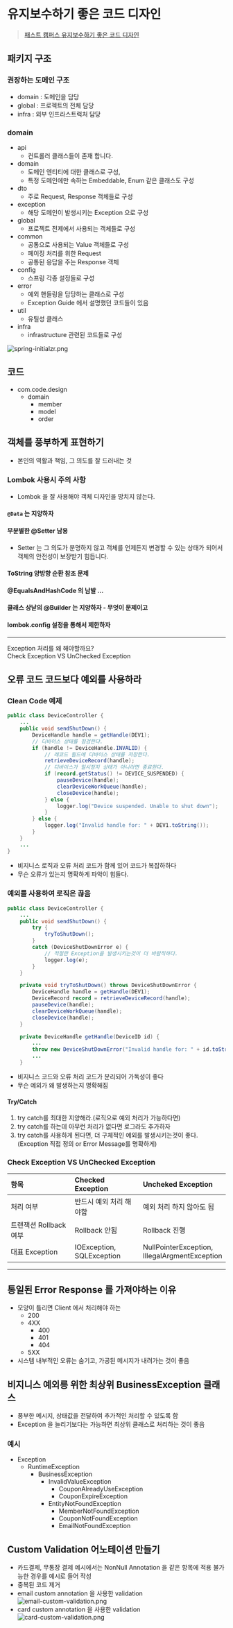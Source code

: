 # 유지보수하기 좋은 코드 디자인


> [패스트 캠퍼스 유지보수하기 좋은 코드 디자인](https://github.com/cheese10yun/code-design)


## 패키지 구조

### 권장하는 도메인 구조
- domain : 도메인을 담당
- global : 프로젝트의 전체 담당
- infra : 외부 인프라스트럭처 담당

### domain
- api
    - 컨트롤러 클래스들이 존재 합니다.
- domain
    - 도메인 엔티티에 대한 클래스로 구성,
    - 특정 도메인에만 속하는 Embeddable, Enum 같은 클래스도 구성
- dto
    - 주로 Request, Response 객체들로 구성
- exception
    - 해당 도메인이 발생시키는 Exception 으로 구성
- global
    - 프로젝트 전제에서 사용되는 객체들로 구성
- common
    - 공통으로 사용되는 Value 객체들로 구성
    - 페이징 처리를 위한 Request
    - 공통된 응답을 주는 Response 객체
- config
    - 스프링 각종 설정들로 구성
- error
    - 예외 핸들링을 담당하는 클래스로 구성
    - Exception Guide 에서 설명했던 코드들이 있음
- util
    - 유틸성 클래스
- infra
    - infrastructure 관련된 코드들로 구성

![spring-initialzr.png](./img/spring-initialzr.png)

## 코드
- com.code.design
    - domain
        - member
        - model
        - order

## 객체를 풍부하게 표현하기
- 본인의 역활과 책임, 그 의도를 잘 드러내는 것
### Lombok 사용시 주의 사항
- Lombok 을 잘 사용해야 객체 디자인을 망치지 않는다.
#### `@Data` 는 지양하자
#### 무분별한 @Setter 남용  
- Setter 는 그 의도가 분명하지 않고 객체를 언제든지 변경할 수 있는 상태가 되어서 객체의 안전성이 보장받기 힘듭니다.
#### ToString 양방향 순환 참조 문제
#### @EqualsAndHashCode 의 남발 ...
#### 클래스 상낟의 @Builder 는 지양하자  - 무엇이 문제이고
#### lombok.config 설정을 통해서 제한하자

---
Exception 처리를 왜 해야할까요?  
Check Exception VS UnChecked Exception  

##  오류 코드 코드보다 예외를 사용하라
### Clean Code 예제
```java
public class DeviceController {
    ...
    public void sendShutDown() {
        DeviceHandle handle = getHandle(DEV1);
        // 디바이스 상태를 점검한댜.
        if (handle != DeviceHandle.INVALID) {
            // 레코드 필드에 디바이스 상태를 저장한다.
            retrieveDeviceRecord(handle);
            // 디바이스가 일시정지 상태가 아니라면 종료한다.
            if (record.getStatus() != DEVICE_SUSPENDED) {
                pauseDevice(handle);
                clearDeviceWorkQueue(handle);
                closeDevice(handle);
            } else {
                logger.log("Device suspended. Unable to shut down");
            }
        } else {
            logger.log("Invalid handle for: " + DEV1.toString());
        }
    }
    ...
}
```
- 비지니스 로직과 오류 처리 코드가 함께 있어 코드가 복잡하하다
- 무슨 오류가 있는지 명확하게 파악이 힘들다.

### 예외를 사용하여 로직은 끊음
```java
public class DeviceController {
	...
	public void sendShutDown() {
		try {
			tryToShutDown();
		}
        catch (DeviceShutDownError e) {          
			// 적절한 Exception을 발생시키는것이 더 바람직하다.
            logger.log(e);
		}
	}

	private void tryToShutDown() throws DeviceShutDownError {
		DeviceHandle handle = getHandle(DEV1);
		DeviceRecord record = retrieveDeviceRecord(handle); 
		pauseDevice(handle); 
		clearDeviceWorkQueue(handle); 
		closeDevice(handle);
	}

	private DeviceHandle getHandle(DeviceID id) {
		...
		throw new DeviceShutDownError("Invalid handle for: " + id.toString());
		...
	}
```
- 비지니스 코드와 오류 처리 코드가 분리되어 가독성이 좋다
- 무슨 예외가 왜 발생하는지 명확해짐

#### Try/Catch
1. try catch를 최대한 지양해라.(로직으로 예외 처리가 가능하다면)
2. try catch를 하는데 아무런 처리가 없다면 로그라도 추가하자
3. try catch를 사용하게 된다면, 더 구체적인 예외를 발생시키는것이 좋다. (Exception 직접 정의 or Error Message를 명확하게)

### Check Exception VS UnChecked Exception
| 항목 | Checked Exception | Uncheked Exception |    
|:---|:---|:---|  
| 처리 여부            | 반드시 예외 처리 해야함 | 예외 처리 하지 않아도 됨 |  
| 트랜잭션 Rollback 여부 | Rollback 안됨 | Rollback 진행 |  
| 대표 Exception     | IOException, </br> SQLException | NullPointerException, </br> IllegalArgmentException |  

---

## 통일된 Error Response 를 가져야하는 이유
- 모양이 틀리면 Client 에서 처리해야 하는 
  - 200
  - 4XX
    - 400
    - 401
    - 404
  - 5XX
- 시스템 내부적인 오류는 숨기고, 가공된 메시지가 내려가는 것이 좋음

## 비지니스 예외릉 위한 최상위 BusinessException 클래스
- 풍부한 메시지, 상태값을 전달하여 추가적인 처리할 수 있도록 함
- Exception 을 늘리기보다는 가능하면 최상위 클래스로 처리하는 것이 좋음
### 예시
- Exception
  - RuntimeException
    - BusinessException
      - InvalidValueException
        - CouponAlreadyUseException
        - CouponExpireException
      - EntityNotFoundException
        - MemberNotFoundException
        - CouponNotFoundException
        - EmailNotFoundException

## Custom Validation 어노테이션 만들기
- 카드결제, 무통장 결제 예시에서는 NonNull Annotation 을 같은 항목에 적용 불가능한 경우를 예시로 들어 작성  
- 중복된 코드 제거
- email custom annotation 을 사용한 validation
  ![email-custom-validation.png](./img/email-custom-validation.png)  
- card custom annotation 을 사용한 validation
  ![card-custom-validation.png](./img/card-custom-validation.png)

